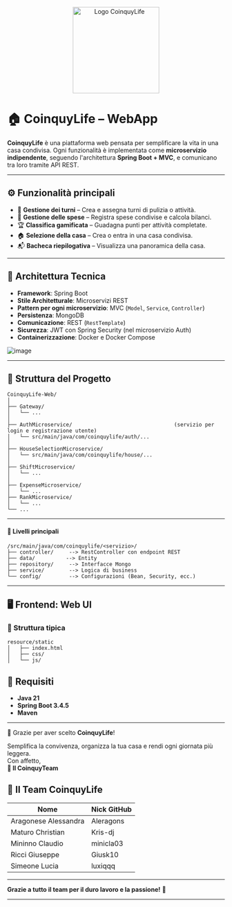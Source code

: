 <p align="center">
  <img src="https://github.com/user-attachments/assets/4d4eafbf-9908-4a72-a9aa-9e93a7e5eb09" alt="Logo CoinquyLife" width="200" />
</p>

# 🏠 CoinquyLife – WebApp

**CoinquyLife** è una piattaforma web pensata per semplificare la vita in una casa condivisa. Ogni funzionalità è implementata come **microservizio indipendente**, seguendo l'architettura **Spring Boot + MVC**, e comunicano tra loro tramite API REST.

---

## ⚙️ Funzionalità principali

- 🧹 **Gestione dei turni** – Crea e assegna turni di pulizia o attività.
- 💸 **Gestione delle spese** – Registra spese condivise e calcola bilanci.
- 🏆 **Classifica gamificata** – Guadagna punti per attività completate.
- 🏠 **Selezione della casa** – Crea o entra in una casa condivisa.
- 📬 **Bacheca riepilogativa** – Visualizza una panoramica della casa.

---

## 🧱 Architettura Tecnica

- **Framework**: Spring Boot
- **Stile Architetturale**: Microservizi REST
- **Pattern per ogni microservizio**: MVC (`Model`, `Service`, `Controller`)
- **Persistenza**: MongoDB
- **Comunicazione**: REST (`RestTemplate`)
- **Sicurezza**: JWT con Spring Security (nel microservizio Auth)
- **Containerizzazione**: Docker e Docker Compose

![image](https://github.com/user-attachments/assets/29f255e6-fe59-4b7a-a041-dbc80a478edc)

---

## 📁 Struttura del Progetto

``` 
CoinquyLife-Web/
│
├── Gateway/
│   └── ...
│
├── AuthMicroservice/                                 (servizio per login e registrazione utente)
│   └── src/main/java/com/coinquylife/auth/...
│
├── HouseSelectionMicroservice/
│   └── src/main/java/com/coinquylife/house/...
│
├── ShiftMicroservice/
│   └── ...
│
├── ExpenseMicroservice/
│   └── ...
├── RankMicroservice/
│   └── ...
└── ...
``` 
---

#### 📂 Livelli principali
``` 
/src/main/java/com/coinquylife/<servizio>/
├── controller/     --> RestController con endpoint REST
├── data/          --> Entity 
├── repository/     --> Interfacce Mongo
├── service/        --> Logica di business
└── config/         --> Configurazioni (Bean, Security, ecc.)
``` 
---

## 🖥️ Frontend: Web UI

### 📁 Struttura tipica
``` 
resource/static             
│   ├── index.html
│   ├── css/
│   └── js/
``` 
## 🎯 Requisiti

- **Java 21**
- **Spring Boot 3.4.5**
- **Maven**

---

👋 Grazie per aver scelto **CoinquyLife**!

Semplifica la convivenza, organizza la tua casa e rendi ogni giornata più leggera.  
Con affetto,  
**💙 Il CoinquyTeam**

## 👥 Il Team CoinquyLife

| Nome                        | Nick GitHub       |
|-----------------------------|-------------------|
| Aragonese Alessandra        | Aleragons         |
| Maturo Christian            | Kris-dj           |  
| Mininno Claudio             | minicla03         |
| Ricci Giuseppe              | Giusk10           |
| Simeone Lucia               | luxiqqq           |

---

**Grazie a tutto il team per il duro lavoro e la passione!** 💙

---
